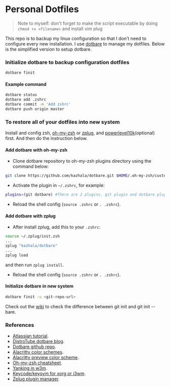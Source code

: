 # Personal Dotfiles

> Note to myself: don't forget to make the script executable by doing `chmod +x <filename>` and install vim plug

This repo is to backup my linux configuration so that I don't need to configure every new installation. I use [dotbare](https://github.com/kazhala/dotbare) to manage my dotfiles. Below is the simplified version to setup dotbare.

### Initialize dotbare to backup configuration dotfiles
```bash
dotbare finit
```

#### Example command
```bash
dotbare status
dotbare add .zshrc
dotbare commit -m 'Add zshrc'
dotbare push origin master
```

### To restore all of your dotfiles into new system
Install and config zsh, [oh-my-zsh](https://github.com/ohmyzsh/ohmyzsh) or [zplug](https://github.com/zplug/zplug), and [powerlevel10k](https://github.com/romkatv/powerlevel10k)(optional) first. And then do the instruction below.

#### Add dotbare with oh-my-zsh
- Clone dotbare repository to oh-my-zsh plugins directory using the command below:
```bash
git clone https://github.com/kazhala/dotbare.git $HOME/.oh-my-zsh/custom/plugins/dotbare
```
- Activate the plugin in `~/.zshrc`, for example:
```bash
plugins=(git dotbare) #There are 2 plugins, git plugin and dotbare plugin
```
- Reload the shell config (`source .zshrc` or `. .zshrc`).

#### Add dotbare with zplug
- After install zplug, add this to your `.zshrc`:
```bash
source ~/.zplug/init.zsh
...
zplug "kazhala/dotbare"
...
zplug load
```
and then run `zplug install`.
- Reload the shell config (`source .zshrc` or `. .zshrc`).

#### Initialize dotbare in new system
```bash
dotbare finit -u <git-repo-url>
```

Check out the [wiki](https://github.com/bruhtus/dotfiles/wiki) to check the difference between git init and git init --bare.

### References
- [Atlassian tutorial](https://www.atlassian.com/git/tutorials/dotfiles).
- [DistroTube dotbare blog](https://www.distrotube.com/blog/interactive-dotfiles-management-with-dotbare/).
- [Dotbare github repo](https://github.com/kazhala/dotbare).
- [Alacritty color schemes](https://github.com/alacritty/alacritty/wiki/Color-schemes).
- [Alacritty preview color scheme](https://github.com/eendroroy/alacritty-theme).
- [Oh-my-zsh cheatsheet](https://github.com/ohmyzsh/ohmyzsh/wiki/Cheatsheet).
- [Yanking in w3m](https://unix.stackexchange.com/questions/12497/yanking-urls-in-w3m).
- [Keycode/keysym for xorg or i3wm](http://xahlee.info/linux/linux_show_keycode_keysym.html).
- [Zplug plugin manager](https://github.com/zplug/zplug).
